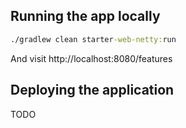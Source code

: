 ## Running the app locally

```cmd
./gradlew clean starter-web-netty:run
```

And visit http://localhost:8080/features

## Deploying the application

TODO
